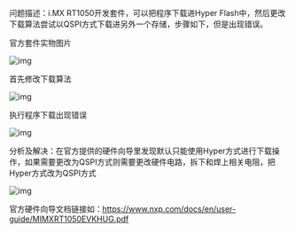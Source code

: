 问题描述：i.MX RT1050开发套件，可以把程序下载进Hyper Flash中，然后更改下载算法尝试以QSPI方式下载进另外一个存储，步骤如下，但是出现错误。

官方套件实物图片

![img](https://img2018.cnblogs.com/blog/1269466/201904/1269466-20190412205747798-1687775369.png)

 

首先修改下载算法

![img](https://img2018.cnblogs.com/blog/1269466/201904/1269466-20190412204725079-1685897113.png)

执行程序下载出现错误

![img](https://img2018.cnblogs.com/blog/1269466/201904/1269466-20190412204814749-1645344270.png)

 

 分析及解决：在官方提供的硬件向导里发现默认只能使用Hyper方式进行下载操作，如果需要更改为QSPI方式则需要更改硬件电路，拆下和焊上相关电阻，把Hyper方式改为QSPI方式

![img](https://img2018.cnblogs.com/blog/1269466/201904/1269466-20190412205428831-575056184.png)

 

官方硬件向导文档链接如：https://www.nxp.com/docs/en/user-guide/MIMXRT1050EVKHUG.pdf